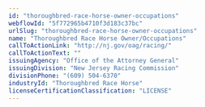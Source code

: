 ```yaml
---
id: "thoroughbred-race-horse-owner-occupations"
webflowId: "5f772965b4710f3d183c37bc"
urlSlug: "thoroughbred-race-horse-owner-occupations"
name: "Thoroughbred Race Horse Owner/Occupations"
callToActionLink: "http://nj.gov/oag/racing/"
callToActionText: ""
issuingAgency: "Office of the Attorney General"
issuingDivision: "New Jersey Racing Commission"
divisionPhone: "(609) 504-6370"
industryId: "Thoroughbred Race Horse"
licenseCertificationClassification: "LICENSE"
---
```

